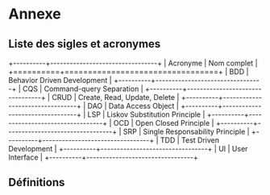 # Annexe

## Liste des sigles et acronymes

+----------+---------------------------------+
| Acronyme | Nom complet                     |
+==========+=================================+
| BDD      | Behavior Driven Development     |
+----------+---------------------------------+
| CQS      | Command-query Separation        |
+----------+---------------------------------+
| CRUD     | Create, Read, Update, Delete    |
+----------+---------------------------------+
| DAO      | Data Access Object              |
+----------+---------------------------------+
| LSP      | Liskov Substitution Principle   |
+----------+---------------------------------+
| OCD      | Open Closed Principle           |
+----------+---------------------------------+
| SRP      | Single Responsability Principle |
+----------+---------------------------------+
| TDD      | Test Driven Development         |
+----------+---------------------------------+
| UI       | User Interface                  |
+----------+---------------------------------+

## Définitions
